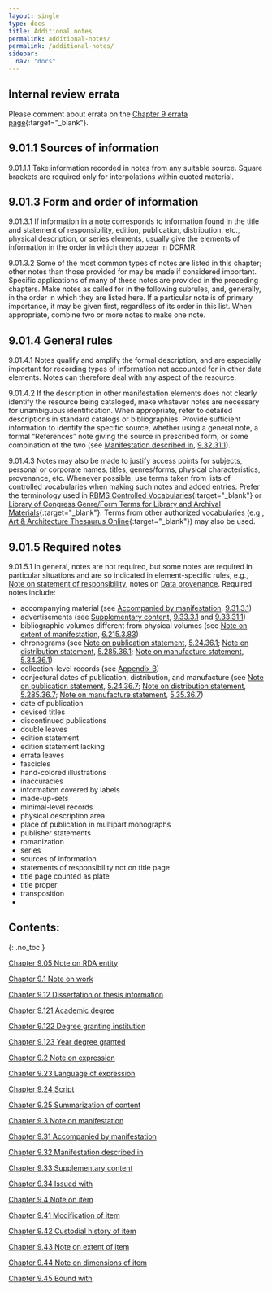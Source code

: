 ```yaml
---
layout: single
type: docs
title: Additional notes
permalink: additional-notes/
permalink: /additional-notes/
sidebar:
  nav: "docs"
---
```


## Internal review errata

Please comment about errata on the [Chapter 9 errata page](https://docs.google.com/document/d/1O-4HOsrSwNPkw28P9J9SWmJv0cwGZ0DGGSfXrEWaaO0/edit#heading=h.tkuh1nhpjoxs){:target="_blank"}.

## 9.01.1 Sources of information 

<a name="9.01.1.1">9.01.1.1</a> Take information recorded in notes from any suitable source. Square brackets are required only for interpolations within quoted material.

## 9.01.3 Form and order of information

<a name="9.01.3.1">9.01.3.1</a> If information in a note corresponds to information found in the title and statement of responsibility, edition, publication, distribution, etc., physical description, or series elements, usually give the elements of information in the order in which they appear in DCRMR.

<a name="9.01.3.2">9.01.3.2</a> Some of the most common types of notes are listed in this chapter; other notes than those provided for may be made if considered important. Specific applications of many of these notes are provided in the preceding chapters. Make notes as called for in the following subrules, and, generally, in the order in which they are listed here. If a particular note is of primary importance, it may be given first, regardless of its order in this list. When appropriate, combine two or more notes to make one note.

## 9.01.4 General rules

<a name="9.01.4.1">9.01.4.1</a> Notes qualify and amplify the formal description, and are especially important for recording types of information not accounted for in other data elements. Notes can therefore deal with any aspect of the resource.

<a name="9.01.4.2">9.01.4.2</a> If the description in other manifestation elements does not clearly identify the resource being cataloged, make whatever notes are necessary for unambiguous identification. When appropriate, refer to detailed descriptions in standard catalogs or bibliographies. Provide sufficient information to identify the specific source, whether using a general note, a formal “References” note giving the source in prescribed form, or some combination of the two (see [Manifestation described in](/DCRMR/additional-notes/Manifestation-described-in/), [9.32.31.1](/DCRMR/additional-notes/Manifestation-described-in/#9.32.31.1)).

<a name="9.01.4.3">9.01.4.3</a> Notes may also be made to justify access points for subjects, personal or corporate names, titles, genres/forms, physical characteristics, provenance, etc. Whenever possible, use terms taken from lists of controlled vocabularies when making such notes and added entries. Prefer the terminology used in [RBMS Controlled Vocabularies](http://rbms.info/vocabularies/index.shtml){:target="_blank"} or [Library of Congress Genre/Form Terms for Library and Archival Materials](https://id.loc.gov/authorities/genreForms.html){:target="_blank"}. Terms from other authorized vocabularies (e.g., [Art & Architecture Thesaurus Online](https://www.getty.edu/research/tools/vocabularies/aat){:target="_blank"}) may also be used.

## 9.01.5 Required notes

<a name="9.01.5.1">9.01.5.1</a> In general, notes are not required, but some notes are required in particular situations and are so indicated in element-specific rules, e.g., [Note on statement of responsibility](/DCRMR/sor/Note-on-statement-of-responsibility/), notes on [Data provenance](/DCRMR/general-rules/Data-provenance/).  Required notes include:

+ accompanying material (see [Accompanied by manifestation](/DCRMR/additional-notes/Accompanied-by-manifestation), [9.31.3.1](/DCRMR/additional-notes/Accompanied-by-manifestation#9.31.3.1))  
+ advertisements (see [Supplementary content](/DCRMR/additional-notes/Supplementary-content/), [9.33.3.1](/DCRMR/additional-notes/Supplementary-content/#9.33.3.1) and [9.33.31.1](/DCRMR/additional-notes/Supplementary-content/#9.33.31.1))
+ bibliographic volumes different from physical volumes (see [Note on extent of manifestation](/DCRMR/phys-desc/Note-on-extent-of-manifestation/), [6.215.3.83](/DCRMR/phys-desc/Note-on-extent-of-manifestation/#6.215.3.83))  
+ chronograms (see [Note on publication statement](/DCRMR/ppdm/Note-on-publication-statement/), [5.24.36.1](/DCRMR/ppdm/Note-on-publication-statement/#5.24.36.1); [Note on distribution statement](/DCRMR/ppdm/Note-on-distribution-statement/), [5.285.36.1](/DCRMR/ppdm/Note-on-distribution-statement/#5.285.36.1); [Note on manufacture statement](/DCRMR/ppdm/Note-on-manufacture-statement/), [5.34.36.1](/DCRMR/ppdm/Note-on-manufacture-statement/#5.34.36.1))   
+ collection-level records (see [Appendix B](/DCRMR/appendices/Appendix-b/))   
+ conjectural dates of publication, distribution, and manufacture (see [Note on publication statement](/DCRMR/ppdm/Note-on-publication-statement/), [5.24.36.7](/DCRMR/ppdm/Note-on-publication-statement/#5.24.36.7); [Note on distribution statement](/DCRMR/ppdm/Note-on-distribution-statement/), [5.285.36.7](/DCRMR/ppdm/Note-on-distribution-statement/#5.285.36.7); [Note on manufacture statement](/DCRMR/ppdm/Note-on-manufacture-statement/), [5.35.36.7](/DCRMR/ppdm/Note-on-manufacture-statement/#5.35.36.7))
+ date of publication  
+ devised titles  
+ discontinued publications  
+ double leaves  
+ edition statement  
+ edition statement lacking  
+ errata leaves  
+ fascicles  
+ hand-colored illustrations  
+ inaccuracies  
+ information covered by labels
+ made-up-sets
+ minimal-level records
+ physical description area
+ place of publication in multipart monographs
+ publisher statements
+ romanization
+ series
+ sources of information
+ statements of responsibility not on title page
+ title page counted as plate
+ title proper
+ transposition
+ 

## Contents:
{: .no_toc }

[Chapter 9.05 Note on RDA entity](/DCRMR/additional-notes/Note-on-RDA-entity/)

[Chapter 9.1 Note on work](/DCRMR/additional-notes/Note-on-work/)

[Chapter 9.12 Dissertation or thesis information](/DCRMR/additional-notes/Dissertation-or-thesis-information/)

[Chapter 9.121 Academic degree](/DCRMR/additional-notes/Academic-degree/)

[Chapter 9.122 Degree granting institution](/DCRMR/additional-notes/Degree-granting-institution/)

[Chapter 9.123 Year degree granted](/DCRMR/additional-notes/Year-degree-granted/)

[Chapter 9.2 Note on expression](/DCRMR/additional-notes/Note-on-expression/)

[Chapter 9.23 Language of expression](/DCRMR/additional-notes/Language-of-expression/)

[Chapter 9.24 Script](/DCRMR/additional-notes/Script/)

[Chapter 9.25 Summarization of content](/DCRMR/additional-notes/Summarization-of-content/)

[Chapter 9.3 Note on manifestation](/DCRMR/additional-notes/Note-on-manifestation/)

[Chapter 9.31 Accompanied by manifestation](/DCRMR/additional-notes/Accompanied-by-manifestation/)

[Chapter 9.32 Manifestation described in](/DCRMR/additional-notes/Manifestation-described-in/)

[Chapter 9.33 Supplementary content](/DCRMR/additional-notes/Supplementary-content/)

[Chapter 9.34 Issued with](/DCRMR/additional-notes/Issued-with/)

[Chapter 9.4 Note on item](/DCRMR/additional-notes/Note-on-item/)

[Chapter 9.41 Modification of item](/DCRMR/additional-notes/Modification-of-item/)

[Chapter 9.42 Custodial history of item](/DCRMR/additional-notes/Custodial-history-of-item/)

[Chapter 9.43 Note on extent of item](/DCRMR/additional-notes/Note-on-extent-of-item/)

[Chapter 9.44 Note on dimensions of item](/DCRMR/additional-notes/Note-on-dimensions-of-item/)

[Chapter 9.45 Bound with](/DCRMR/additional-notes/Bound-with/)
